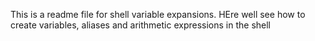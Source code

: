 This is a readme file for shell variable expansions. HEre well see how to create variables, aliases and arithmetic expressions in the shell
